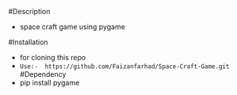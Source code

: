 #Description
* space craft game using pygame 


#Installation 
* for cloning this repo
*  ``
 Use:-  https://github.com/Faizanfarhad/Space-Craft-Game.git
``
#Dependency
* pip install pygame
